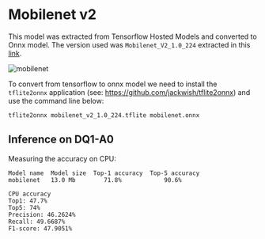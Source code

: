 # Mobilenet v2

This model was extracted from Tensorflow Hosted Models and converted to Onnx
model. The version used was `Mobilenet_V2_1.0_224` extracted in this
[link](https://www.tensorflow.org/lite/guide/hosted_models#floating_point_models).

![mobilenet](../images/mobilenet.png)

To convert from tensorflow to onnx model we need to install the `tflite2onnx`
application (see: https://github.com/jackwish/tflite2onnx) and use the command
line below:

```
tflite2onnx mobilenet_v2_1.0_224.tflite mobilenet.onnx
```

## Inference on DQ1-A0

Measuring the accuracy on CPU:

```
Model name	Model size	Top-1 accuracy	Top-5 accuracy
mobilenet	13.0 Mb	       71.8%	        90.6%

CPU accuracy
Top1: 47.7%
Top5: 74%
Precision: 46.2624%
Recall: 49.6687%
F1-score: 47.9051%
```
